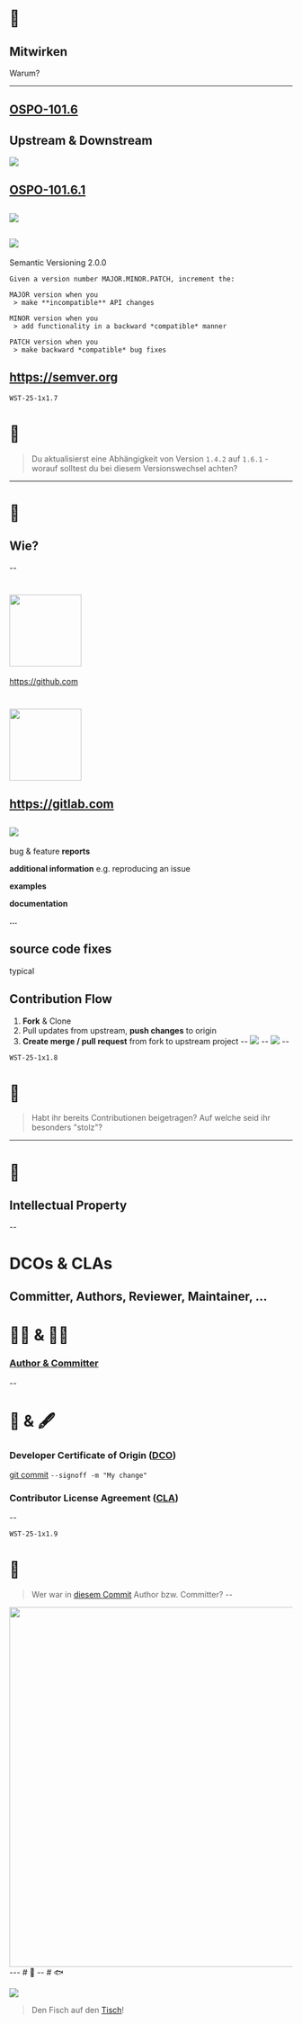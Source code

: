 # 💪

## Mitwirken

Warum?

<hr>

[OSPO-101.6](https://digital-sustainability.github.io/module-eoss-ospo101/module7/)
--
## Upstream & Downstream

![](https://digital-sustainability.github.io/module-eoss-ospo101/module6/supply-chain-funnel.png)

[OSPO-101.6.1](https://digital-sustainability.github.io/module-eoss-ospo101/module6/)
--
![](https://digital-sustainability.github.io/module-eoss-ospo101/module6/dev-without-upstreaming.png)
--
![](https://digital-sustainability.github.io/module-eoss-ospo101/module6/dev-with-upstreaming.png)
--
Semantic Versioning 2.0.0

```md[1|3-4|6-7|9-10|4,7,10|]
Given a version number MAJOR.MINOR.PATCH, increment the:

MAJOR version when you 
 > make **incompatible** API changes

MINOR version when you  
 > add functionality in a backward *compatible* manner

PATCH version when you  
 > make backward *compatible* bug fixes
```

https://semver.org
--
<!-- .element: data-background-color="SeaGreen" -->

`WST-25-1x1.7`

# 🔢

> Du aktualisierst eine Abhängigkeit von Version `1.4.2` auf `1.6.1` - worauf solltest du bei diesem Versionswechsel achten?
---
# 🤔

## Wie?
--

# <img width="128" src="https://cdn.jsdelivr.net/npm/simple-icons@v9/icons/github.svg" />

https://github.com

# <img width="128" src="https://cdn.jsdelivr.net/npm/simple-icons@v9/icons/gitlab.svg" />


https://gitlab.com
--
![](https://digital-sustainability.github.io/module-eoss-ospo101/module4/what-is-a-contributor.png)
--
bug & feature **reports**

**additional information** e.g. reproducing an issue

**examples**

**documentation**

**...**

**source code** fixes
--
typical

## Contribution Flow

1. **Fork** & Clone
2. Pull updates from upstream, **push changes** to origin
3. **Create merge / pull request** from fork to upstream project
--
![](https://digital-sustainability.github.io/module-eoss-ospo101/module6/setup.png)
--
![](https://digital-sustainability.github.io/module-eoss-ospo101/module6/pull-requests.png)
--
<!-- .element: data-background-color="SeaGreen" -->

`WST-25-1x1.8`

# 🐙

> Habt ihr bereits Contributionen beigetragen? Auf welche seid ihr besonders "stolz"? 
---
# 🌊

## Intellectual Property
--
# DCOs & CLAs

Committer, Authors, Reviewer, Maintainer, ...
--
# 🧑‍🎨 & 🧑‍💻

### [Author & Committer](https://git-scm.com/book/en/v2/Git-Basics-Viewing-the-Commit-History)
--
# 📝 & 🖋️

### Developer Certificate of Origin ([DCO](https://en.wikipedia.org/wiki/Developer_Certificate_of_Origin))

[git commit](https://git-scm.com/docs/git-commit) `--signoff -m "My change"`

### Contributor License Agreement ([CLA](https://en.wikipedia.org/wiki/Contributor_License_Agreement))
--
<!-- .element: data-background-color="SeaGreen" -->

`WST-25-1x1.9`

# 📝

> Wer war in [diesem Commit](https://github.com/torvalds/linux/commit/e00e99ba6c6b8e5239e75cd6684a6827d93c39a2) Author bzw. Committer?
--
<img src="https://digital-sustainability.github.io/module-eoss-ospo101/module6/signal-intent.png" width="640px">
---
# 🥗
--
<!-- .element: data-background-color="LightSkyBlue" -->
# 🐟

![](http://api.qrserver.com/v1/create-qr-code/?color=000000&amp;bgcolor=FFFFFF&amp;data=https%3A%2F%2Fetherpad.wikimedia.org%2Fp%2Fbfh-wst-25-1x1-fish&amp;qzone=1&amp;margin=0&amp;size=300x300&amp;ecc=L)

> Den Fisch auf den [Tisch](https://etherpad.wikimedia.org/p/bfh-wst-25-1x1-fish)!
